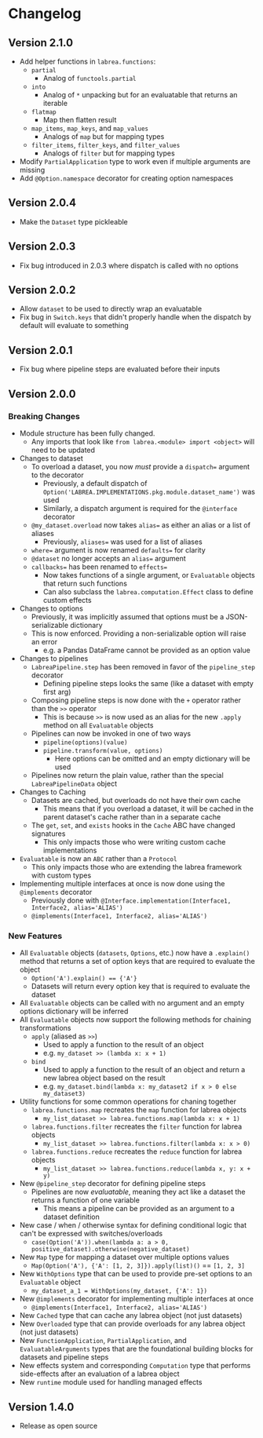 # Changelog

## Version 2.1.0
- Add helper functions in `labrea.functions`:
  + `partial`
    - Analog of `functools.partial`
  + `into`
    - Analog of `*` unpacking but for an evaluatable that returns an iterable
  + `flatmap`
    - Map then flatten result
  + `map_items`, `map_keys`, and `map_values`
    - Analogs of `map` but for mapping types
  + `filter_items`, `filter_keys`, and `filter_values`
    - Analogs of `filter` but for mapping types
- Modify `PartialApplication` type to work even if multiple arguments are missing
- Add `@Option.namespace` decorator for creating option namespaces


## Version 2.0.4
- Make the `Dataset` type pickleable

## Version 2.0.3
- Fix bug introduced in 2.0.3 where dispatch is called with no options

## Version 2.0.2
- Allow `dataset` to be used to directly wrap an evaluatable
- Fix bug in `Switch.keys` that didn't properly handle when the dispatch by default will evaluate to something

## Version 2.0.1
- Fix bug where pipeline steps are evaluated before their inputs

## Version 2.0.0
### Breaking Changes
- Module structure has been fully changed.
  + Any imports that look like `from labrea.<module> import <object>` will need to be updated
- Changes to dataset
  + To overload a dataset, you now *must* provide a `dispatch=` argument to the decorator
    - Previously, a default dispatch of `Option('LABREA.IMPLEMENTATIONS.pkg.module.dataset_name')` was used
    - Similarly, a dispatch argument is required for the `@interface` decorator
  + `@my_dataset.overload` now takes `alias=` as either an alias or a list of aliases
    - Previously, `aliases=` was used for a list of aliases
  + `where=` argument is now renamed `defaults=` for clarity
  + `@dataset` no longer accepts an `alias=` argument
  + `callbacks=` has been renamed to `effects=`
    - Now takes functions of a single argument, or `Evaluatable` objects that return such functions
    - Can also subclass the `labrea.computation.Effect` class to define custom effects
- Changes to options
  + Previously, it was implicitly assumed that options must be a JSON-serializable dictionary
  + This is now enforced. Providing a non-serializable option will raise an error
    - e.g. a Pandas DataFrame cannot be provided as an option value
- Changes to pipelines
  + `LabreaPipeline.step` has been removed in favor of the `pipeline_step` decorator
    - Defining pipeline steps looks the same (like a dataset with empty first arg)
  + Composing pipeline steps is now done with the `+` operator rather than the `>>` operator
    - This is because `>>` is now used as an alias for the new `.apply` method on all `Evaluatable` objects
  + Pipelines can now be invoked in one of two ways
    - `pipeline(options)(value)`
    - `pipeline.transform(value, options)`
      + Here options can be omitted and an empty dictionary will be used
  + Pipelines now return the plain value, rather than the special `LabreaPipelineData` object
- Changes to Caching
  + Datasets are cached, but overloads do not have their own cache
    - This means that if you overload a dataset, it will be cached in the parent dataset's cache rather than in a separate cache
  + The `get`, `set`, and `exists` hooks in the `Cache` ABC have changed signatures
    - This only impacts those who were writing custom cache implementations
- `Evaluatable` is now an `ABC` rather than a `Protocol`
  + This only impacts those who are extending the labrea framework with custom types
- Implementing multiple interfaces at once is now done using the `@implements` decorator
  + Previously done with `@Interface.implementation(Interface1, Interface2, alias='ALIAS')`
  + `@implements(Interface1, Interface2, alias='ALIAS')`

### New Features
- All `Evaluatable` objects (`datasets`, `Options`, etc.) now have a `.explain()` method that returns a set of option keys that are required to evaluate the object
  - `Option('A').explain() == {'A'}`
  - Datasets will return every option key that is required to evaluate the dataset
- All `Evaluatable` objects can be called with no argument and an empty options dictionary will be inferred
- All `Evaluatable` objects now support the following methods for chaining transformations
  + `apply` (aliased as `>>`)
    + Used to apply a function to the result of an object
    + e.g. `my_dataset >> (lambda x: x + 1)`
  + `bind`
    + Used to apply a function to the result of an object and return a new labrea object based on the result
    + e.g. `my_dataset.bind(lambda x: my_dataset2 if x > 0 else my_dataset3)`
- Utility functions for some common operations for chaning together
  + `labrea.functions.map` recreates the `map` function for labrea objects
    + `my_list_dataset >> labrea.functions.map(lambda x: x + 1)`
  + `labrea.functions.filter` recreates the `filter` function for labrea objects
    + `my_list_dataset >> labrea.functions.filter(lambda x: x > 0)`
  + `labrea.functions.reduce` recreates the `reduce` function for labrea objects
    + `my_list_dataset >> labrea.functions.reduce(lambda x, y: x + y)`
- New `@pipeline_step` decorator for defining pipeline steps
  + Pipelines are now *evaluatable*, meaning they act like a dataset the returns a function of one variable
    - This means a pipeline can be provided as an argument to a dataset definition
- New case / when / otherwise syntax for defining conditional logic that can't be expressed with switches/overloads
  + `case(Option('A')).when(lambda a: a > 0, positive_dataset).otherwise(negative_dataset)`
- New `Map` type for mapping a dataset over multiple options values
  + `Map(Option('A'), {'A': [1, 2, 3]}).apply(list)()` == `[1, 2, 3]`
- New `WithOptions` type that can be used to provide pre-set options to an `Evaluatable` object
  + `my_dataset_a_1 = WithOptions(my_dataset, {'A': 1})`
- New `@implements` decorator for implementing multiple interfaces at once
  + `@implements(Interface1, Interface2, alias='ALIAS')`
- New `Cached` type that can cache any labrea object (not just datasets)
- New `Overloaded` type that can provide overloads for any labrea object (not just datasets)
- New `FunctionApplication`, `PartialApplication`, and `EvaluatableArguments` types that are the foundational building blocks for datasets and pipeline steps
- New effects system and corresponding `Computation` type that performs side-effects after an evaluation of a labrea object
- New `runtime` module used for handling managed effects

## Version 1.4.0
- Release as open source
